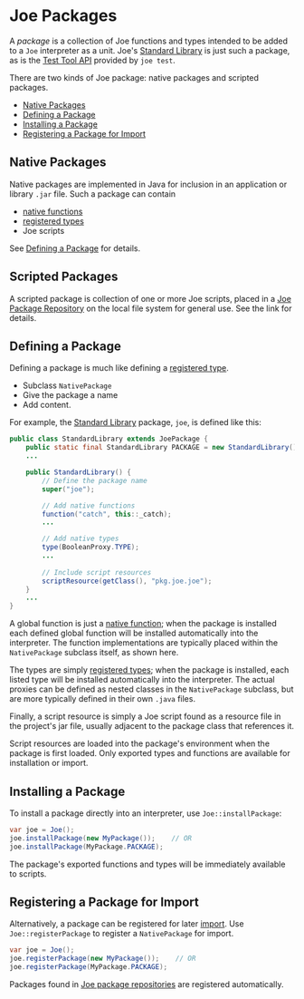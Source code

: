 # Joe Packages

A *package* is a collection of Joe functions and types intended to be added
to a `Joe` interpreter as a unit.  Joe's 
[Standard Library](../library/pkg.joe.md) is just such a package, as is
the [Test Tool API](../library/pkg.joe.test.md) provided by `joe test`.

There are two kinds of Joe package: native packages and scripted packages.

- [Native Packages](#native-packages)
- [Defining a Package](#defining-a-package)
- [Installing a Package](#installing-a-package)
- [Registering a Package for Import](#registering-a-package-for-import)

## Native Packages

Native packages are implemented in Java for inclusion in an application or 
library `.jar` file.  Such a package can contain

- [native functions](native_functions.md)
- [registered types](registered_types.md)
- Joe scripts

See [Defining a Package](#defining-a-package) for details.

## Scripted Packages

A scripted package is collection of one or more Joe scripts, placed in a
[Joe Package Repository](../package_repos.md) on the local file system for
general use.  See the link for details.

## Defining a Package

Defining a package is much like defining a [registered type](registered_types.md).

- Subclass `NativePackage`
- Give the package a name
- Add content.

For example, the [Standard Library](../library/pkg.joe.md) package, `joe`, 
is defined like this:

```java
public class StandardLibrary extends JoePackage {
    public static final StandardLibrary PACKAGE = new StandardLibrary();
    ...

    public StandardLibrary() {
        // Define the package name
        super("joe");

        // Add native functions
        function("catch", this::_catch);
        ...

        // Add native types
        type(BooleanProxy.TYPE);
        ...
        
        // Include script resources
        scriptResource(getClass(), "pkg.joe.joe");
    }
    ...
}
```

A global function is just a [native function](native_functions.md); when the
package is installed each defined global function will be 
installed automatically into the interpreter.
The function implementations are typically placed within the `NativePackage` 
subclass itself, as shown here.

The types are simply [registered types](registered_types.md); when the
package is installed, each listed type will be installed automatically
into the interpreter. The actual proxies
can be defined as nested classes in the `NativePackage` subclass, but are
more typically defined in their own `.java` files.

Finally, a script resource is simply a Joe script found as a resource file 
in the project's jar file, usually adjacent to the package class that 
references it.

Script resources are loaded into the package's environment when the package
is first loaded.  Only exported types and functions are available for
installation or import.

## Installing a Package

To install a package directly into an interpreter, use `Joe::installPackage`:

```java
var joe = Joe();
joe.installPackage(new MyPackage());    // OR
joe.installPackage(MyPackage.PACKAGE);
```

The package's exported functions and types will be immediately available to
scripts.

## Registering a Package for Import

Alternatively, a package can be registered for later 
[import](../statements.md#import-declarations).  Use
`Joe::registerPackage` to register a `NativePackage` for import.

```java
var joe = Joe();
joe.registerPackage(new MyPackage());    // OR
joe.registerPackage(MyPackage.PACKAGE);
```

Packages found in [Joe package repositories](../package_repos.md) are
registered automatically.
